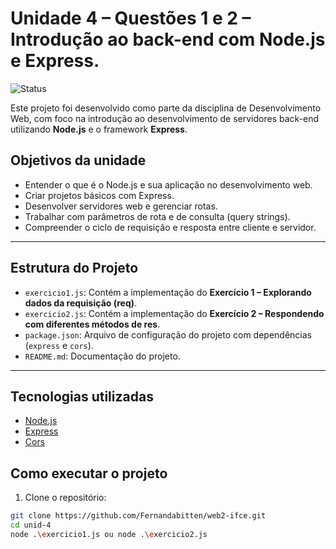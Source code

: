 # Unidade 4 – Questões 1 e 2 – Introdução ao back-end com Node.js e Express.

![Status](https://img.shields.io/badge/progresso-100%25-green)

Este projeto foi desenvolvido como parte da disciplina de Desenvolvimento Web, com foco na introdução ao desenvolvimento de servidores back-end utilizando **Node.js** e o framework **Express**.

## Objetivos da unidade

- Entender o que é o Node.js e sua aplicação no desenvolvimento web.
- Criar projetos básicos com Express.
- Desenvolver servidores web e gerenciar rotas.
- Trabalhar com parâmetros de rota e de consulta (query strings).
- Compreender o ciclo de requisição e resposta entre cliente e servidor.

---

## Estrutura do Projeto

- `exercicio1.js`: Contém a implementação do **Exercício 1 – Explorando dados da requisição (req)**.
- `exercicio2.js`: Contém a implementação do **Exercício 2 – Respondendo com diferentes métodos de res**.
- `package.json`: Arquivo de configuração do projeto com dependências (`express` e `cors`).
- `README.md`: Documentação do projeto.

---

## Tecnologias utilizadas

- [Node.js](https://nodejs.org/)
- [Express](https://expressjs.com/)
- [Cors](https://www.npmjs.com/package/cors)

## Como executar o projeto

1. Clone o repositório:

```bash
git clone https://github.com/Fernandabitten/web2-ifce.git
cd unid-4
node .\exercicio1.js ou node .\exercicio2.js
```
